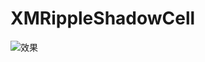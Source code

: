 # XMRippleShadowCell

![效果](https://github.com/tomorOoO/XMRippleShadowCell/blob/master/XMRippleShadowCellDemo/demo.gif)
